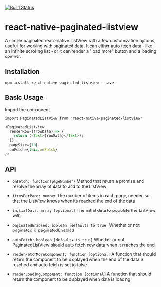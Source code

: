 [![Build Status](https://travis-ci.org/blaketarter/react-native-paginated-listview.svg?branch=master)](https://travis-ci.org/blaketarter/react-native-paginated-listview)

react-native-paginated-listview
=====
A simple paginated react-native ListView with a few customization options, usefull
for working with paginated data. It can either auto fetch data - like an infinite scrolling list -
or it can render a "load more" button and a loading spinner.

## Installation
`npm install react-native-paginated-listview --save`

## Basic Usage
Import the component

`import PaginatedListView from 'react-native-paginated-listview'`

```js
<PaginatedListView
  renderRow={(rowData) => {
    return (<Text>{rowData}</Text>);
  }}
  pageSize={10}
  onFetch={this.onFetch}
/>
```

## API
* `onFetch: function(pageNumber)`
Method that return a promise and resolve the array of data to add to the ListView

* `itemsPerPage: number`
The number of items in each page, needed so that the ListView knows when its reached the end of the data

* `initialData: array [optional]`
The initial data to populate the ListView with

* `paginatedEnabled: boolean [defaults to true]`
Whether or not paginated is paginatedEnabled

* `autoFetch: boolean [defaults to true]`
Whether or not PaginatedListView should auto fetch new data when it reaches the end

* `renderFetchMoreComponent: function [optional]`
A function that should return the component to be displayed when the end of the data is reached and auto fetch is set to false

* `renderLoadingComponent: function [optional]`
A function that should return the component to be displayed when data is loading
